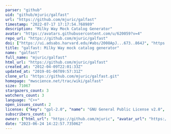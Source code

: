 ```yaml
---
parser: "github"
uid: "github/mjuric/galfast"
url: "https://github.com/mjuric/galfast"
timestamp: "2022-07-17 17:17:54.768989"
description: "Milky Way Mock Catalog Generator"
avatar: "https://avatars.githubusercontent.com/u/620059?v=4"
repo_url: "https://github.com/mjuric/galfast"
doi: ["https://ui.adsabs.harvard.edu/#abs/2008ApJ...673..864J", "https://ui.adsabs.harvard.edu/#abs/2010AAS...21540125J", "https://ui.adsabs.harvard.edu/abs/2018ascl.soft10001J/abstract"]
title: "galfast: Milky Way mock catalog generator"
name: "galfast"
full_name: "mjuric/galfast"
html_url: "https://github.com/mjuric/galfast"
created_at: "2012-04-09T22:01:33Z"
updated_at: "2019-01-06T09:57:31Z"
clone_url: "https://github.com/mjuric/galfast.git"
homepage: "mwscience.net/trac/wiki/galfast"
size: 71067
stargazers_count: 3
watchers_count: 3
language: "C++"
open_issues_count: 2
license: {"key": "gpl-2.0", "name": "GNU General Public License v2.0", "spdx_id": "GPL-2.0", "url": "https://api.github.com/licenses/gpl-2.0", "node_id": "MDc6TGljZW5zZTg="}
subscribers_count: 1
owner: {"html_url": "https://github.com/mjuric", "avatar_url": "https://avatars.githubusercontent.com/u/620059?v=4", "login": "mjuric", "type": "User"}
date: "2023-06-24 14:22:57.735062"
---
```

